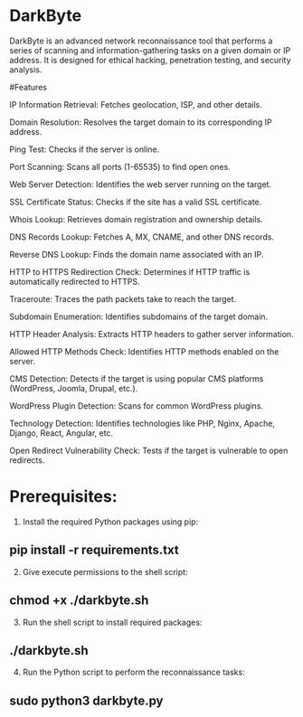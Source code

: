 
# DarkByte

DarkByte is an advanced network reconnaissance tool that performs a series of scanning and information-gathering tasks on a given domain or IP address. It is designed for ethical hacking, penetration testing, and security analysis.

#Features

IP Information Retrieval: Fetches geolocation, ISP, and other details.

Domain Resolution: Resolves the target domain to its corresponding IP address.

Ping Test: Checks if the server is online.

Port Scanning: Scans all ports (1-65535) to find open ones.

Web Server Detection: Identifies the web server running on the target.

SSL Certificate Status: Checks if the site has a valid SSL certificate.

Whois Lookup: Retrieves domain registration and ownership details.

DNS Records Lookup: Fetches A, MX, CNAME, and other DNS records.

Reverse DNS Lookup: Finds the domain name associated with an IP.

HTTP to HTTPS Redirection Check: Determines if HTTP traffic is automatically redirected to HTTPS.

Traceroute: Traces the path packets take to reach the target.

Subdomain Enumeration: Identifies subdomains of the target domain.

HTTP Header Analysis: Extracts HTTP headers to gather server information.

Allowed HTTP Methods Check: Identifies HTTP methods enabled on the server.

CMS Detection: Detects if the target is using popular CMS platforms (WordPress, Joomla, Drupal, etc.).

WordPress Plugin Detection: Scans for common WordPress plugins.

Technology Detection: Identifies technologies like PHP, Nginx, Apache, Django, React, Angular, etc.

Open Redirect Vulnerability Check: Tests if the target is vulnerable to open redirects.
#
# Prerequisites:
1. Install the required Python packages using pip:
##    pip install -r requirements.txt
2. Give execute permissions to the shell script:
##    chmod +x ./darkbyte.sh
3. Run the shell script to install required packages:
##    ./darkbyte.sh
 4. Run the Python script to perform the reconnaissance tasks:
##    sudo python3 darkbyte.py
